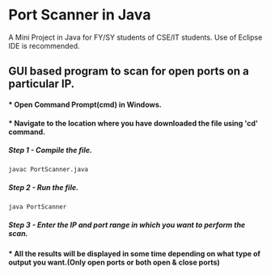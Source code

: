 # Port Scanner in Java
A Mini Project in Java for FY/SY students of CSE/IT students.
Use of Eclipse IDE is recommended.

## **GUI based program to scan for open ports on a particular IP.**
#### * Open Command Prompt(cmd) in Windows.
#### * Navigate to the location where you have downloaded the file using 'cd' command.
##### Step 1 - Compile the file.
```
javac PortScanner.java
```
##### Step 2 - Run the file.
```
java PortScanner
```
##### Step 3 - Enter the IP and port range in which you want to perform the scan.
#### * All the results will be displayed in some time depending on what type of output you want.(Only open ports or both open & close ports)
